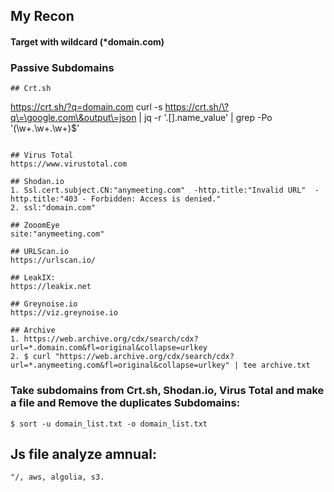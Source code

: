 ## My Recon
#### Target with wildcard (*domain.com)

### Passive Subdomains
```
## Crt.sh
```
https://crt.sh/?q=domain.com
curl -s https://crt.sh/\?q\=\google.com\&output\=json | jq -r '.[].name_value' | grep -Po '(\w+\.\w+\.\w+)$'
```

## Virus Total
https://www.virustotal.com

## Shodan.io
1. Ssl.cert.subject.CN:"anymeeting.com"  -http.title:"Invalid URL"  -http.title:"403 - Forbidden: Access is denied."
2. ssl:"domain.com"

## ZooomEye
site:"anymeeting.com"

## URLScan.io
https://urlscan.io/

## LeakIX:
https://leakix.net

## Greynoise.io
https://viz.greynoise.io

## Archive
1. https://web.archive.org/cdx/search/cdx?url=*.domain.com&fl=original&collapse=urlkey
2. $ curl "https://web.archive.org/cdx/search/cdx?url=*.anymeeting.com&fl=original&collapse=urlkey" | tee archive.txt
```

### Take subdomains from Crt.sh, Shodan.io, Virus Total and make a file and Remove the duplicates Subdomains:
```
$ sort -u domain_list.txt -o domain_list.txt
```
## Js file analyze amnual:
```
"/, aws, algolia, s3.
```

